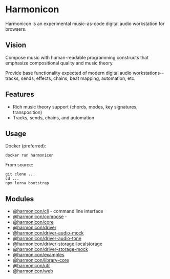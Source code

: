 # Harmonicon

Harmonicon is an experimental music-as-code digital audio workstation for browsers.

## Vision

Compose music with human-readable programming constructs that emphasize compositional quality and music theory.

Provide base functionality expected of modern digital audio workstations-- tracks, sends, effects, chains, beat mapping, automation, etc.

## Features

* Rich music theory support (chords, modes, key signatures, transposition)
* Tracks, sends, chains, and automation


## Usage

Docker (preferred):

```
docker run harmonicon
```

From source:

```
git clone ...
cd ...
npx lerna bootstrap
```


## Modules

* [@harmonicon/cli](packages/cli) - command line interface
* [@harmonicon/compose](packages/compose) - 
* [@harmonicon/core](packages/core)
* [@harmonicon/driver](packages/driver)
* [@harmonicon/driver-audio-mock](packages/driver-audio-mock)
* [@harmonicon/driver-audio-tone](packages/driver-audio-tone)
* [@harmonicon/driver-storage-localstorage](packages/driver-storage-localstorage)
* [@harmonicon/driver-storage-mock](packages/driver-storage-mock)
* [@harmonicon/examples](packages/examples)
* [@harmonicon/library-core](packages/library-core)
* [@harmonicon/util](packages/util)
* [@harmonicon/web](packages/web)
